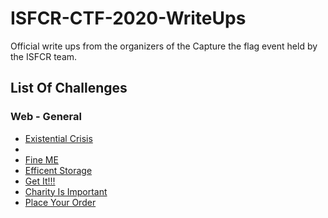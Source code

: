 # ISFCR-CTF-2020-WriteUps

Official write ups from the organizers of the Capture the flag event held by the ISFCR team.

## List Of Challenges

### Web - General

+	<a href = "/Web/Existential_Crisis">Existential Crisis</a>
+	<a href = "/Web/Help"></a>
+	<a href = "/Web/SaveME">Fine ME</a>
+	<a href = "/Web/Efficient_Storage">Efficent Storage</a>
+	<a href = "/Web/Get_it">Get It!!!</a>
+	<a href = "/Web/Charity_Is_Important">Charity Is Important</a>
+	<a href = "/Web/Place_Your_Order">Place Your Order</a>


